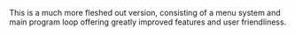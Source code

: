 This is a much more fleshed out version,
consisting of a menu system and main program loop offering greatly improved features and user friendliness.
